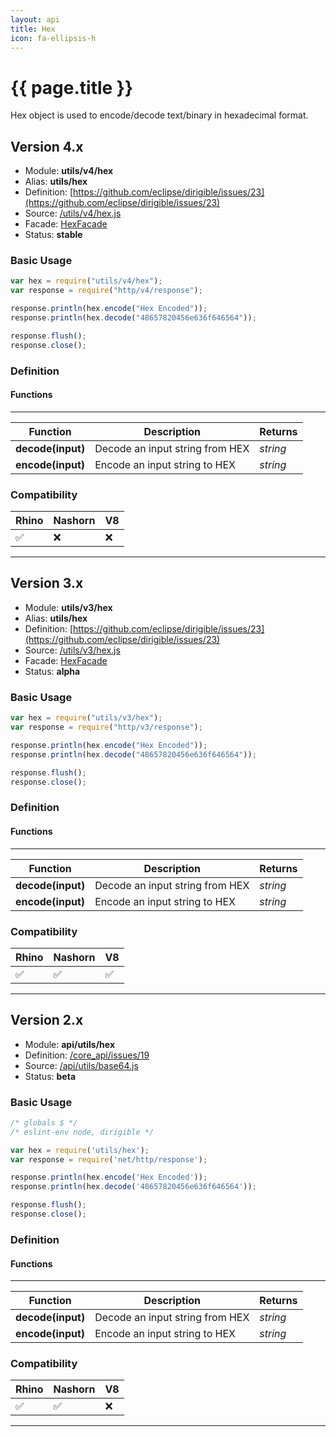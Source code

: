 ```yaml
---
layout: api
title: Hex
icon: fa-ellipsis-h
---
```


{{ page.title }}
===

Hex object is used to encode/decode text/binary in hexadecimal format.

Version 4.x
---

- Module: **utils/v4/hex**
- Alias: **utils/hex**
- Definition: [https://github.com/eclipse/dirigible/issues/23](https://github.com/eclipse/dirigible/issues/23)
- Source: [/utils/v4/hex.js](https://github.com/dirigiblelabs/api-utils/blob/master/utils/v4/hex.js)
- Facade: [HexFacade](https://github.com/eclipse/dirigible/blob/master/api/api-facade/api-utils/src/main/java/org/eclipse/dirigible/api/v3/utils/HexFacade.java)
- Status: **stable**


### Basic Usage

```javascript
var hex = require("utils/v4/hex");
var response = require("http/v4/response");

response.println(hex.encode("Hex Encoded"));
response.println(hex.decode("48657820456e636f646564"));

response.flush();
response.close();
```


### Definition

#### Functions

---

Function     | Description | Returns
------------ | ----------- | --------
**decode(input)**   | Decode an input string from HEX | *string*
**encode(input)**   | Encode an input string to HEX | *string*


### Compatibility

Rhino | Nashorn | V8
----- | ------- | --------
 ✅  | ❌  | ❌

---

Version 3.x
---

- Module: **utils/v3/hex**
- Alias: **utils/hex**
- Definition: [https://github.com/eclipse/dirigible/issues/23](https://github.com/eclipse/dirigible/issues/23)
- Source: [/utils/v3/hex.js](https://github.com/dirigiblelabs/api-v3-utils/blob/master/utils/v3/hex.js)
- Facade: [HexFacade](https://github.com/eclipse/dirigible/blob/master/api/api-facade/api-utils/src/main/java/org/eclipse/dirigible/api/v3/utils/HexFacade.java)
- Status: **alpha**


### Basic Usage

```javascript
var hex = require("utils/v3/hex");
var response = require("http/v3/response");

response.println(hex.encode("Hex Encoded"));
response.println(hex.decode("48657820456e636f646564"));

response.flush();
response.close();
```


### Definition

#### Functions

---

Function     | Description | Returns
------------ | ----------- | --------
**decode(input)**   | Decode an input string from HEX | *string*
**encode(input)**   | Encode an input string to HEX | *string*


### Compatibility

Rhino | Nashorn | V8
----- | ------- | --------
 ✅  | ✅  | ✅

---

Version 2.x
---

- Module: **api/utils/hex**
- Definition: [/core_api/issues/19](https://github.com/dirigiblelabs/core_api/issues/19)
- Source: [/api/utils/base64.js](https://github.com/dirigiblelabs/core_api/blob/master/core_api/ScriptingServices/api/utils/hex.js)
- Status: **beta**

### Basic Usage

```javascript
/* globals $ */
/* eslint-env node, dirigible */

var hex = require('utils/hex');
var response = require('net/http/response');

response.println(hex.encode('Hex Encoded'));
response.println(hex.decode('48657820456e636f646564'));

response.flush();
response.close();
```




### Definition

#### Functions

---

Function     | Description | Returns
------------ | ----------- | --------
**decode(input)**   | Decode an input string from HEX | *string*
**encode(input)**   | Encode an input string to HEX | *string*




### Compatibility

Rhino | Nashorn | V8
----- | ------- | --------
 ✅  | ✅  | ❌

---
